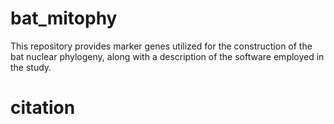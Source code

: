 # bat_mitophy
This repository provides marker genes utilized for the construction of the bat nuclear phylogeny, along with a description of the software employed in the study.

# citation


